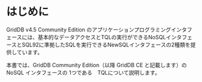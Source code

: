
# はじめに

GridDB v4.5 Community Edition のアプリケーションプログラミングインタフェースには、基本的なデータアクセスとTQLの実行ができるNoSQLインタフェースとSQL92に準拠したSQLを実行できるNewSQLインタフェースの2種類を提供しています。

本書では、GridDB Community Edition（以降 GridDB CE と記載します）のNoSQL インタフェースの 1つである　TQLについて説明します。
